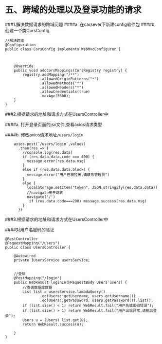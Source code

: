# 五、跨域的处理以及登录功能的请求


###1.解决数据请求的跨域问题
####a. 在carsever下新建config软件包
####b. 创建一个类CorsConfig
```
//解决跨域
@Configuration
public class CorsConfig implements WebMvcConfigurer {



    @Override
    public void addCorsMappings(CorsRegistry registry) {
        registry.addMapping("/**")
                .allowedOriginPatterns("*")
                .allowedMethods("*")
                .allowedHeaders("*")
                .allowCredentials(true)
                .maxAge(3600);
    }
}
```


###2.根据请求的地址和请求方式在UsersController中

####a. 打开登录页面的jsx文件,查看axios请求类型

####b. 修改axios请求地址`/users/login`
```
    axios.post(`/users/login`,values)
      .then(res => {
        //console.log(res.data)
        if (res.data.data.code === 400) {
          message.error(res.data.msg)
        }
        else if (res.data.data.block) {
          message.error("用户已被拉黑,请联系管理员")
        }
        else {
          localStorage.setItem("token", JSON.stringify(res.data.data))
          //navigate用于跳转
          navigate('/')
           if (res.data.code===200) message.success(res.data.msg)
        }
      })
```

###3.根据请求的地址和请求方式在UsersController中

####对用户名密码的验证

```
@RestController
@RequestMapping("/users")
public class UsersController {

    @Autowired
    private IUsersService usersService;


    //登陆
    @PostMapping("/login")
    public WebResult loginIn(@RequestBody Users users) {
        //查询数据库数据
        List list = usersService.lambdaQuery()
                .eq(Users::getUsername, users.getUsername())
                .eq(Users::getPassword, users.getPassword()).list();
        if (list.size() < 1) return WebResult.fail("用户名或密码错误");
        if (list.size() > 1) return WebResult.fail("用户出现异常,请稍后登录");
        Users u = (Users) list.get(0);
        return WebResult.success(u);

    }
}

```